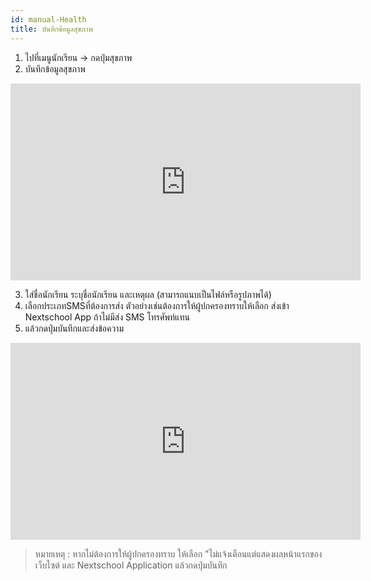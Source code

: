 ```yaml
---
id: manual-Health
title: บันทึกข้อมูลสุขภาพ
---
```


1. ไปที่เมนูนักเรียน -> กดปุ่มสุขภาพ
2. บันทึกข้อมูลสุขภาพ

<iframe width="560" height="315" src="https://www.youtube.com/embed/FqMfGTJTuD4?rel=0&amp;controls=0&amp;showinfo=0" frameborder="0" allow="autoplay; encrypted-media" allowfullscreen></iframe>

3. ใส่ชื่อนักเรียน ระบุชื่อนักเรียน และเหตุผล (สามารถแนบเป็นไฟล์หรือรูปภาพได้)
4. เลือกประเภทSMSที่ต้องการส่ง ตัวอย่างเช่นต้องการให้ผู้ปกครองทราบให้เลือก  ส่งเข้า Nextschool App ถ้าไม่มีส่ง SMS โทรศัพท์แทน
5. แล้วกดปุ่มบันทึกและส่งข้อความ

<iframe width="560" height="315" src="https://www.youtube.com/embed/pWCQLWfuEDQ?rel=0&amp;controls=0&amp;showinfo=0" frameborder="0" allow="autoplay; encrypted-media" allowfullscreen></iframe>

>หมายเหตุ : หากไม่ต้องการให้ผู้ปกครองทราบ ให้เลือก "ไม่แจ้งเตือนแต่แสดงผลหน้าแรกของเว็บไซต์ และ Nextschool Application แล้วกดปุ่มบันทึก

